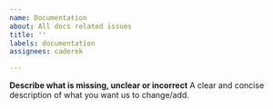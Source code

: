 ```yaml
---
name: Documentation
about: All docs related issues
title: ''
labels: documentation
assignees: caderek

---
```


**Describe what is missing, unclear or incorrect**
A clear and concise description of what you want us to change/add.
